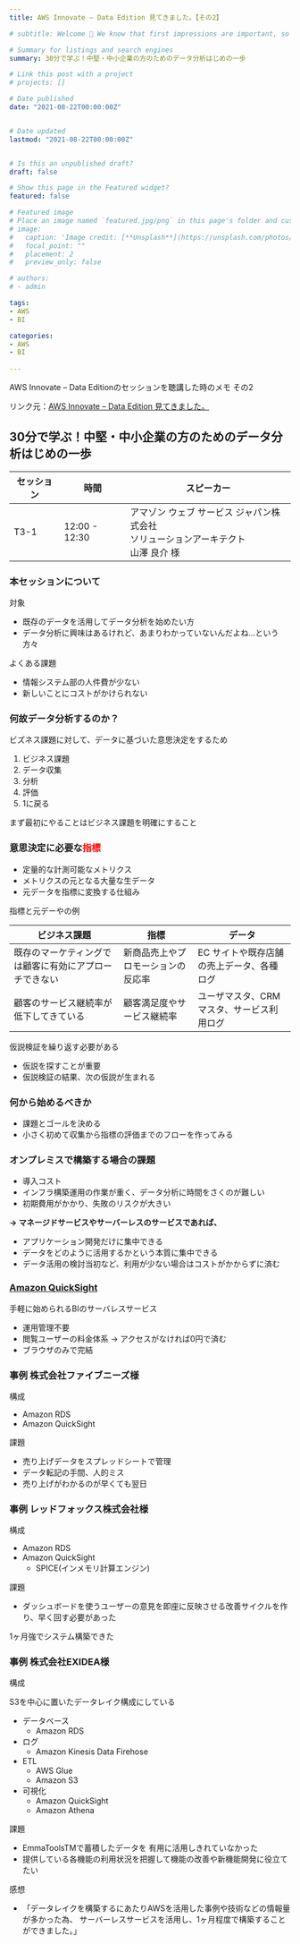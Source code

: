```yaml
---
title: AWS Innovate – Data Edition 見てきました。【その2】

# subtitle: Welcome 👋 We know that first impressions are important, so we've populated your new site with some initial content to help you get familiar with everything in no time.

# Summary for listings and search engines
summary: 30分で学ぶ！中堅・中小企業の方のためのデータ分析はじめの一歩

# Link this post with a project
# projects: []

# Date published
date: "2021-08-22T00:00:00Z"


# Date updated
lastmod: "2021-08-22T00:00:00Z" 


# Is this an unpublished draft?
draft: false

# Show this page in the Featured widget?
featured: false

# Featured image
# Place an image named `featured.jpg/png` in this page's folder and customize its options here.
# image:
#   caption: 'Image credit: [**Unsplash**](https://unsplash.com/photos/CpkOjOcXdUY)'
#   focal_point: ""
#   placement: 2
#   preview_only: false

# authors:
# - admin

tags:
- AWS
- BI

categories:
- AWS
- BI
  
---
```


AWS Innovate – Data Editionのセッションを聴講した時のメモ その2


リンク元：[AWS Innovate – Data Edition 見てきました。](/post/aws_innovate_data_edition)

## 30分で学ぶ！中堅・中小企業の方のためのデータ分析はじめの一歩

|セッション|時間|スピーカー|
|-|-|-|
|T3-1|12:00 - 12:30|アマゾン ウェブ サービス ジャパン株式会社 <br/>ソリューションアーキテクト<br/>山澤 良介 様|

### 本セッションについて

対象
 - 既存のデータを活用してデータ分析を始めたい方
 - データ分析に興味はあるけれど、あまりわかっていないんだよね...という方々

よくある課題
 - 情報システム部の人件費が少ない
 - 新しいことにコストがかけられない

### 何故データ分析するのか？

ビズネス課題に対して、データに基づいた意思決定をするため

1. ビジネス課題
2. データ収集
3. 分析
4. 評価
5. 1に戻る

まず最初にやることはビジネス課題を明確にすること
 
### 意思決定に必要な<span style="color: red;">指標</span>

 - 定量的な計測可能なメトリクス
 - メトリクスの元となる大量な生データ
 - 元データを指標に変換する仕組み

指標と元デーやの例

|ビジネス課題|指標|データ|
|-|-|-|
|既存のマーケティングでは顧客に有効にアプローチできない|新商品売上やプロモーションの反応率|EC サイトや既存店舗の売上データ、各種ログ|
|顧客のサービス継続率が低下してきている|顧客満足度やサービス継続率|ユーザマスタ、CRM マスタ、サービス利用ログ| 

仮説検証を繰り返す必要がある
 - 仮説を探すことが重要
 - 仮説検証の結果、次の仮説が生まれる

### 何から始めるべきか

- 課題とゴールを決める
- 小さく初めて収集から指標の評価までのフローを作ってみる

### オンプレミスで構築する場合の課題

 - 導入コスト
 - インフラ構築運用の作業が重く、データ分析に時間をさくのが難しい
 - 初期費用がかかり、失敗のリスクが大きい

<span style="font-weight: bold;">→ マネージドサービスやサーバーレスのサービスであれば、</span>
 - アプリケーション開発だけに集中できる 
 - データをどのように活用するかという本質に集中できる
 - データ活用の検討当初など、利用が少ない場合はコストがかからずに済む

### [Amazon QuickSight](https://aws.amazon.com/jp/quicksight/)

手軽に始められるBIのサーバレスサービス

 - 運用管理不要
 - 閲覧ユーザーの料金体系 → アクセスがなければ0円で済む
 - ブラウザのみで完結

### 事例 株式会社ファイブニーズ様

構成
 - Amazon RDS
 - Amazon QuickSight

課題
 - 売り上げデータをスプレッドシートで管理
 - データ転記の手間、人的ミス
 - 売り上げがわかるのが早くても翌日

### 事例 レッドフォックス株式会社様

構成
 - Amazon RDS
 - Amazon QuickSight
   - SPICE(インメモリ計算エンジン)

課題
 - ダッシュボードを使うユーザーの意見を即座に反映させる改善サイクルを作り、早く回す必要があった

1ヶ月強でシステム構築できた

### 事例 株式会社EXIDEA様

構成

S3を中心に置いたデータレイク構成にしている
 - データベース
   - Amazon RDS
 - ログ
   - Amazon Kinesis Data Firehose 
 - ETL
   - AWS Glue
   - Amazon S3
 - 可視化
   - Amazon QuickSight
   - Amazon Athena

課題
 - EmmaToolsTMで蓄積したデータを 有用に活用しきれていなかった
 - 提供している各機能の利用状況を把握して機能の改善や新機能開発に役立てたい

感想
 - 「データレイクを構築するにあたりAWSを活用した事例や技術などの情報量が多かった為、 サーバーレスサービスを活用し、1ヶ月程度で構築することができました。」